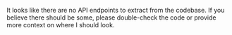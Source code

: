 It looks like there are no API endpoints to extract from the codebase. If you believe there should be some, please double-check the code or provide more context on where I should look.